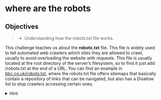 # where are the robots
## Objectives
> - Understanding how the robots.txt file works.

This challenge teaches us about the **robotx.txt** file. This file is widely used to tell automated web crawlers which sites they are allowed to crawl, usually to avoid overloading the website with requests. This file is usually located at the root directory of the server’s filesystem, so to find it just add /robots.txt at the end of a URL. You can find an example in [bbc.co.uk/robots.txt](bbc.co.uk/robots.txt), where the robots.txt file offers sitemaps that basically contain a repository of links that can be navigated, but also has a Disallow list to stop crawlers accessing certain ones.
<details>
<summary>Hint</summary>
<br>
In this case, if we visit [https://jupiter.challenges.picoctf.org/problem/56830/](https://jupiter.challenges.picoctf.org/problem/56830/) we will get very little information, but if we try with [https://jupiter.challenges.picoctf.org/problem/56830/robots.txt](https://jupiter.challenges.picoctf.org/problem/56830/robots.txt) we find a suspicious site: /1bb4c.html, which is our clue. Visiting the site [https://jupiter.challenges.picoctf.org/problem/56830/1bb4c.html](https://jupiter.challenges.picoctf.org/problem/56830/1bb4c.html) gives us the flag.
</details>